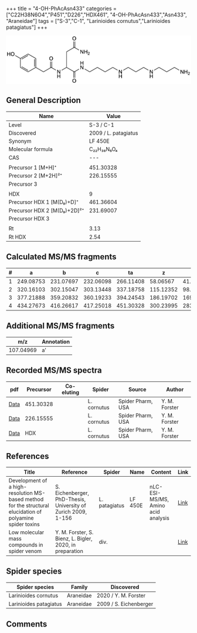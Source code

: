 +++
title = "4-OH-PhAcAsn433"
categories = ["C22H38N6O4","P451","D226","HDX461",
"4-OH-PhAcAsn433","Asn433",
"Araneidae"]
tags = ["S-3","C-1",
"Larinioides cornutus","Larinioides patagiatus"]
+++

![](/img/4-OH-PhAcAsn433.png)

## General Description

| Name                        | Value                |
|-----------------------------|----------------------|
| Level                       | S-3 / C-1                   |
| Discovered                  | 2009 / L. patagiatus |
| Synonym                     | LF 450E              |
| Molecular formula           | C₂₂H₃₈N₆O₄           |
| CAS                         | ---                  |
|                             |                      |
| Precursor 1 [M+H]⁺          | 451.30328            |
| Precursor 2 [M+2H]²⁺        | 226.15555            |
| Precursor 3                 |                      |
|                             |                      |
| HDX                         | 9                    |
| Precursor HDX 1 [M(D₉)+D]⁺   | 461.36604            |
| Precursor HDX 2 [M(D₉)+2D]²⁺ | 231.69007            |
| Precursor HDX 3             |                      |
|                             |                      |
| Rt                          | 3.13                     |
| Rt HDX                      | 2.54                     |

## Calculated MS/MS fragments

| # | a         | b         | c         | ta        | z         | y         | tz        |
|---|-----------|-----------|-----------|-----------|-----------|-----------|-----------|
| 1 | 249.08753 | 231.07697 | 232.06098 | 266.11408 | 58.06567  | 41.03912  | 75.09222  |
| 2 | 320.16103 | 302.15047 | 303.13448 | 337.18758 | 115.12352 | 98.09697  | 132.15007 |
| 3 | 377.21888 | 359.20832 | 360.19233 | 394.24543 | 186.19702 | 169.17047 | 203.22357 |
| 4 | 434.27673 | 416.26617 | 417.25018 | 451.30328 | 300.23995 | 283.21340 | 317.26650 |

## Additional MS/MS fragments

| m/z       | Annotation |
|-----------|------------|
| 107.04969 | a'         |

## Recorded MS/MS spectra

| pdf | Precursor | Co-eluting | Spider | Source | Author |
|-----|-----------|------------|--------|--------|--------|
| [Data](/pdf/L-cornutus/451_4-OH-PhAcAsn433_Lc.pdf) | 451.30328  |           | L. cornutus | Spider Pharm, USA | Y. M. Forster |
| [Data](/pdf/L-cornutus/451_4-OH-PhAcAsn433_Lc_2.pdf) | 226.15555  |           | L. cornutus | Spider Pharm, USA | Y. M. Forster |
| [Data](/pdf/L-cornutus/451_4-OH-PhAcAsn433_Lc_HDX.pdf) | HDX  |           | L. cornutus | Spider Pharm, USA | Y. M. Forster |

## References

| Title                                                                                                      | Reference                                                     | Spider        | Name    | Content       | Link                                                               |
|------------------------------------------------------------------------------------------------------------|---------------------------------------------------------------|---------------|---------|---------------|--------------------------------------------------------------------|
| Development of a high-resolution MS-based method for the structural elucidation of polyamine spider toxins | S. Eichenberger, PhD-Thesis, University of Zurich 2009, 1-156 | L. patagiatus | LF 450E | nLC-ESI-MS/MS, Amino acid analysis | [Link](https://www.zora.uzh.ch/id/eprint/12787/1/Eichenberger.pdf) |
| Low molecular mass compounds in spider venom      | Y. M. Forster, S. Bienz, L. Bigler, 2020, in preparation          | div.       |   |   | [Link](unknown) |

## Spider species

| Spider species         | Family    | Discovered             |
|------------------------|-----------|------------------------|
| Larinioides cornutus | Araneidae | 2020 / Y. M. Forster |
| Larinioides patagiatus | Araneidae | 2009 / S. Eichenberger |

## Comments
